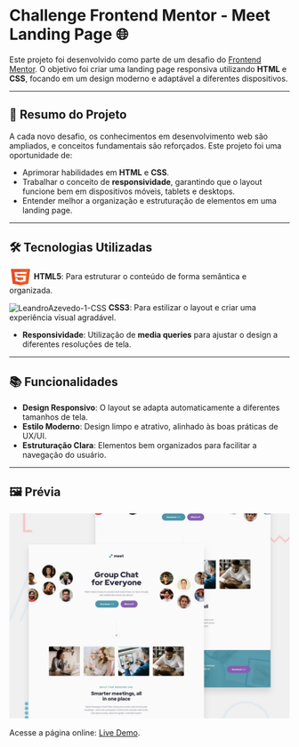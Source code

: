 # Challenge Frontend Mentor - Meet Landing Page 🌐

Este projeto foi desenvolvido como parte de um desafio do [Frontend Mentor](https://www.frontendmentor.io). O objetivo foi criar uma landing page responsiva utilizando **HTML** e **CSS**, focando em um design moderno e adaptável a diferentes dispositivos.

---

## 🎯 Resumo do Projeto

A cada novo desafio, os conhecimentos em desenvolvimento web são ampliados, e conceitos fundamentais são reforçados. Este projeto foi uma oportunidade de:
- Aprimorar habilidades em **HTML** e **CSS**.
- Trabalhar o conceito de **responsividade**, garantindo que o layout funcione bem em dispositivos móveis, tablets e desktops.
- Entender melhor a organização e estruturação de elementos em uma landing page.

---

## 🛠️ Tecnologias Utilizadas


<p><img align="center" alt="LeandroAzevedo-1-HTML" height="30" width="40" src="https://raw.githubusercontent.com/devicons/devicon/master/icons/html5/html5-original.svg">
<strong>HTML5</strong>: Para estruturar o conteúdo de forma semântica e organizada.</P>


<p><img align="center" alt="LeandroAzevedo-1-CSS" height="30" width="40" src="https://cdn.jsdelivr.net/gh/devicons/devicon/icons/css3/css3-original.svg">
<strong>CSS3</strong>: Para estilizar o layout e criar uma experiência visual agradável.</P>

- **Responsividade**: Utilização de **media queries** para ajustar o design a diferentes resoluções de tela.

---

## 📚 Funcionalidades

- **Design Responsivo**: O layout se adapta automaticamente a diferentes tamanhos de tela.
- **Estilo Moderno**: Design limpo e atrativo, alinhado às boas práticas de UX/UI.
- **Estruturação Clara**: Elementos bem organizados para facilitar a navegação do usuário.

---

## 🖼️ Prévia

<img src="./preview.jpg">


Acesse a página online: [Live Demo](https://leandroazevedo-1.github.io/meet-landing-page/).